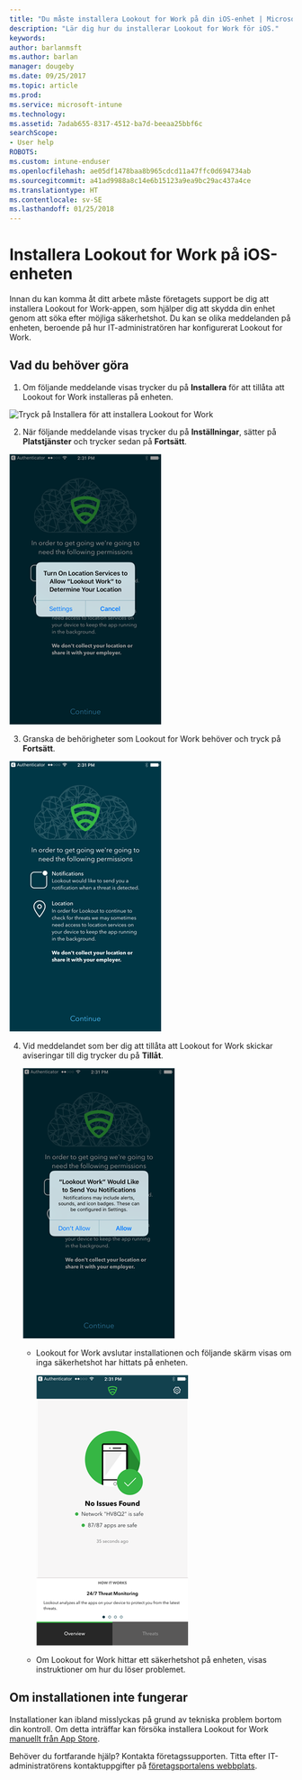 ```yaml
---
title: "Du måste installera Lookout for Work på din iOS-enhet | Microsoft Docs"
description: "Lär dig hur du installerar Lookout for Work för iOS."
keywords: 
author: barlanmsft
ms.author: barlan
manager: dougeby
ms.date: 09/25/2017
ms.topic: article
ms.prod: 
ms.service: microsoft-intune
ms.technology: 
ms.assetid: 7adab655-8317-4512-ba7d-beeaa25bbf6c
searchScope:
- User help
ROBOTS: 
ms.custom: intune-enduser
ms.openlocfilehash: ae05df1478baa8b965cdcd11a47ffc0d694734ab
ms.sourcegitcommit: a41ad9988a8c14e6b15123a9ea9bc29ac437a4ce
ms.translationtype: HT
ms.contentlocale: sv-SE
ms.lasthandoff: 01/25/2018
---
```

# <a name="install-lookout-for-work-on-your-ios-device"></a>Installera Lookout for Work på iOS-enheten


Innan du kan komma åt ditt arbete måste företagets support be dig att installera Lookout for Work-appen, som hjälper dig att skydda din enhet genom att söka efter möjliga säkerhetshot. Du kan se olika meddelanden på enheten, beroende på hur IT-administratören har konfigurerat Lookout for Work.


## <a name="what-you-need-to-do"></a>Vad du behöver göra

1.  Om följande meddelande visas trycker du på **Installera** för att tillåta att Lookout for Work installeras på enheten.

  ![Tryck på Installera för att installera Lookout for Work](./media/ios-mtd-install-app-request.png)

2. När följande meddelande visas trycker du på **Inställningar**, sätter på **Platstjänster** och trycker sedan på **Fortsätt**.

  ![Tryck på Inställningar och sedan Platstjänster](./media/ios-lfw-allow-location-services.png)

3. Granska de behörigheter som Lookout for Work behöver och tryck på **Fortsätt**.

  ![du är nu ansluten till Lookout for Work](./media/ios-lfw-permissions-lookout-needs.png)

4. Vid meddelandet som ber dig att tillåta att Lookout for Work skickar aviseringar till dig trycker du på **Tillåt**.

     ![Tryck på Inställningar och sedan Platstjänster](./media/ios-lfw-allow-notifications.png)

   * Lookout for Work avslutar installationen och följande skärm visas om inga säkerhetshot har hittats på enheten.

     ![Lookout for Work hittade inga säkerhetshot på din enhet](./media/ios-lfw-no-threats-found.png)

   * Om Lookout for Work hittar ett säkerhetshot på enheten, visas instruktioner om hur du löser problemet.

## <a name="if-the-installation-doesnt-work"></a>Om installationen inte fungerar

Installationer kan ibland misslyckas på grund av tekniska problem bortom din kontroll. Om detta inträffar kan försöka installera Lookout for Work [manuellt från App Store](https://itunes.apple.com/app/lookout-for-work/id997193468).

Behöver du fortfarande hjälp? Kontakta företagssupporten. Titta efter IT-administratörens kontaktuppgifter på [företagsportalens webbplats](https://portal.manage.microsoft.com#HelpDeskDialog).

